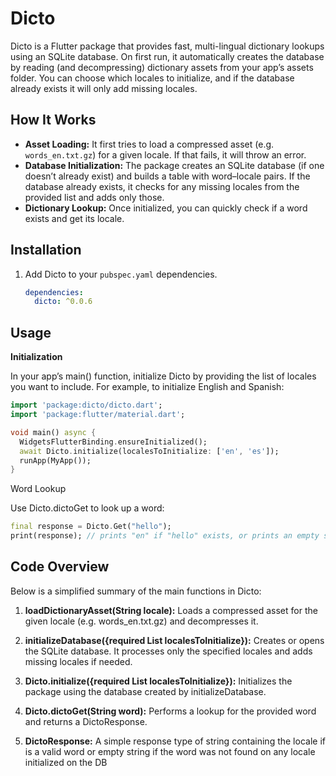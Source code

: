 # Dicto

Dicto is a Flutter package that provides fast, multi-lingual dictionary lookups using an SQLite database. On first run, it automatically creates the database by reading (and decompressing) dictionary assets from your app’s assets folder. You can choose which locales to initialize, and if the database already exists it will only add missing locales.

## How It Works

- **Asset Loading:** It first tries to load a compressed asset (e.g. `words_en.txt.gz`) for a given locale. If that fails, it will throw an error.
- **Database Initialization:** The package creates an SQLite database (if one doesn’t already exist) and builds a table with word–locale pairs. If the database already exists, it checks for any missing locales from the provided list and adds only those.
- **Dictionary Lookup:** Once initialized, you can quickly check if a word exists and get its locale.

## Installation

1. Add Dicto to your `pubspec.yaml` dependencies.

   ```yaml
   dependencies:
     dicto: ^0.0.6


## Usage

**Initialization**

In your app’s main() function, initialize Dicto by providing the list of locales you want to include. For example, to initialize English and Spanish:

```dart
import 'package:dicto/dicto.dart';
import 'package:flutter/material.dart';

void main() async {
  WidgetsFlutterBinding.ensureInitialized();
  await Dicto.initialize(localesToInitialize: ['en', 'es']);
  runApp(MyApp());
} 
```
Word Lookup

Use Dicto.dictoGet to look up a word:

```dart
final response = Dicto.Get("hello");
print(response); // prints "en" if "hello" exists, or prints an empty string if not.

```

## Code Overview

Below is a simplified summary of the main functions in Dicto:

1. **loadDictionaryAsset(String locale):**
Loads a compressed asset for the given locale (e.g. words_en.txt.gz) and decompresses it.

2. **initializeDatabase({required List<String> localesToInitialize}):**
Creates or opens the SQLite database. It processes only the specified locales and adds missing locales if needed.

3. **Dicto.initialize({required List<String> localesToInitialize}):**
Initializes the package using the database created by initializeDatabase.

4. **Dicto.dictoGet(String word):**
Performs a lookup for the provided word and returns a DictoResponse.

5. **DictoResponse:**
A simple response type of string containing the locale if is a valid word or empty string if the word was not found on any locale initialized on the DB
